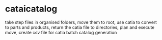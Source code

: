 # cataicatalog
take step files in organised folders, move them to root, use catia to convert to parts and products, return the catia file to directories, plan and execute move, create csv file for catia batch catalog generation

